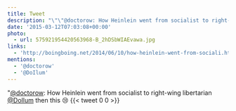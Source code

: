 ```yaml
---
title: Tweet
description: "\"\"@doctorow: How Heinlein went from socialist to right-wing libertarian   @Doilum then this \U0001F622\""
date: '2015-03-12T07:03:08+00:00'
photo:
  - url: 575921954420563968-B_2hDSbWIAEvawa.jpg
links:
  - 'http://boingboing.net/2014/06/10/how-heinlein-went-from-sociali.html'
mentions:
  - '@doctorow'
  - '@DoIlum'
---
```

"[@doctorow](https://twitter.com/@doctorow): How Heinlein went from socialist to right-wing libertarian   [@DoIlum](https://twitter.com/@DoIlum) then this 😢
      {{< tweet 0 0 >}}
    
